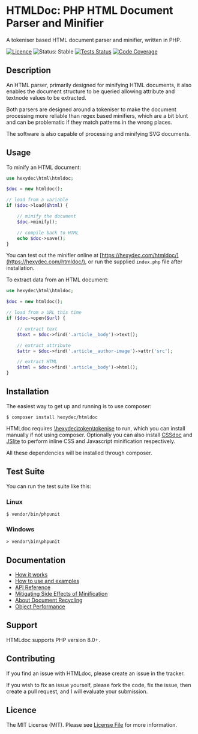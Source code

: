 # HTMLDoc: PHP HTML Document Parser and Minifier

A tokeniser based HTML document parser and minifier, written in PHP.

[![Licence](https://img.shields.io/badge/Licence-MIT-lightgrey.svg)](LICENCE)
![Status: Stable](https://img.shields.io/badge/Status-Stable-Green.svg)
[![Tests Status](https://github.com/hexydec/htmldoc/actions/workflows/tests.yml/badge.svg)](https://github.com/hexydec/htmldoc/actions/workflows/tests.yml)
[![Code Coverage](https://codecov.io/gh/hexydec/htmldoc/branch/master/graph/badge.svg)](https://app.codecov.io/gh/hexydec/htmldoc)

## Description

An HTML parser, primarily designed for minifying HTML documents, it also enables the document structure to be queried allowing attribute and textnode values to be extracted.

Both parsers are designed around a tokeniser to make the document processing more reliable than regex based minifiers, which are a bit blunt and can be problematic if they match patterns in the wrong places.

The software is also capable of processing and minifying SVG documents.

## Usage

To minify an HTML document:

```php
use hexydec\html\htmldoc;

$doc = new htmldoc();

// load from a variable
if ($doc->load($html) {

	// minify the document
	$doc->minify();

	// compile back to HTML
	echo $doc->save();
}
```

You can test out the minifier online at [https://hexydec.com/htmldoc/](https://hexydec.com/htmldoc/), or run the supplied `index.php` file after installation.

To extract data from an HTML document:

```php
use hexydec\html\htmldoc;

$doc = new htmldoc();

// load from a URL this time
if ($doc->open($url) {

	// extract text
	$text = $doc->find('.article__body')->text();

	// extract attribute
	$attr = $doc->find('.article__author-image')->attr('src');

	// extract HTML
	$html = $doc->find('.article__body')->html();
}

```

## Installation

The easiest way to get up and running is to use composer:

```
$ composer install hexydec/htmldoc
```

HTMLdoc requires [\hexydec\token\tokenise](https://github.com/hexydec/tokenise) to run, which you can install manually if not using composer. Optionally you can also install [CSSdoc](https://github.com/hexydec/cssdoc) and [JSlite](https://github.com/hexydec/jslite) to perform inline CSS and Javascript minification respectively.

All these dependencies will be installed through composer.

## Test Suite

You can run the test suite like this:

### Linux
```
$ vendor/bin/phpunit
```
### Windows
```
> vendor\bin\phpunit
```

## Documentation

- [How it works](docs/how-it-works.md)
- [How to use and examples](docs/how-to-use.md)
- [API Reference](docs/api/readme.md)
- [Mitigating Side Effects of Minification](docs/mitigating-side-effects.md)
- [About Document Recycling](docs/recycling.md)
- [Object Performance](docs/performance.md)

## Support

HTMLdoc supports PHP version 8.0+.

## Contributing

If you find an issue with HTMLdoc, please create an issue in the tracker.

If you wish to fix an issue yourself, please fork the code, fix the issue, then create a pull request, and I will evaluate your submission.

## Licence

The MIT License (MIT). Please see [License File](LICENCE) for more information.
